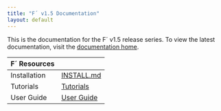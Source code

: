 ```yaml
---
title: "F´ v1.5 Documentation"
layout: default
---
```


This is the documentation for the F´ v1.5 release series. To view the latest documentation, visit the [documentation home](..).

| F´ Resources | |
|---|---|
| Installation | [INSTALL.md](./INSTALL.md) |
| Tutorials | [Tutorials](./Tutorials/README.md) |
| User Guide | [User Guide](./UsersGuide/guide.md) |
